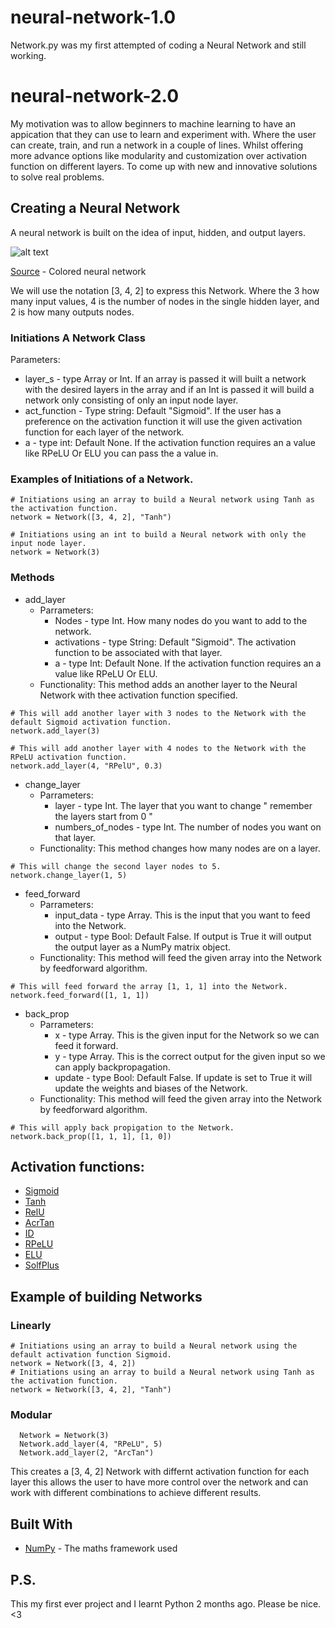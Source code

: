 # neural-network-1.0
Network.py was my first attempted of coding a Neural Network and still working. 

# neural-network-2.0
My motivation was to allow beginners to machine learning to have an appication that they can use to learn and experiment with. Where the user can create, train, and run a network in a couple of lines. Whilst offering more advance options like modularity and customization over activation function on different layers. To come up with new and innovative solutions to solve real problems.

## Creating a Neural Network
A neural network is built on the idea of input, hidden, and output layers.

![alt text](https://upload.wikimedia.org/wikipedia/commons/thumb/4/46/Colored_neural_network.svg/296px-Colored_neural_network.svg.png)

[Source](https://commons.wikimedia.org/wiki/File:Colored_neural_network.svg) - Colored neural network

We will use the notation [3, 4, 2] to express this Network. Where the 3 how many input values, 4 is the number of nodes in the single hidden layer, and 2 is how many outputs nodes.

### Initiations A Network Class
Parameters:
* layer_s - type Array or Int. If an array is passed it will built a network with the desired layers in the array and if an Int is passed it will build a network only consisting of only an input node layer.
* act_function - Type string: Default "Sigmoid". If the user has a preference on the activation function it will use the given activation function for each layer of the network. 
* a - type int: Default None. If the activation function requires an a value like RPeLU Or ELU you can pass the a value in.

 ### Examples of Initiations of a Network.

```
# Initiations using an array to build a Neural network using Tanh as the activation function.
network = Network([3, 4, 2], "Tanh")
```

```
# Initiations using an int to build a Neural network with only the input node layer.
network = Network(3)
```

### Methods
* add_layer
  * Parrameters:
    * Nodes - type Int. How many nodes do you want to add to the network.
    * activations - type String: Default "Sigmoid". The activation function to be associated with that layer.
    * a - type Int: Default None. If the activation function requires an a value like RPeLU Or ELU.
  * Functionality:
    This method adds an another layer to the Neural Network with thee activation function specified.
```
# This will add another layer with 3 nodes to the Network with the default Sigmoid activation function.
network.add_layer(3)
```

```
# This will add another layer with 4 nodes to the Network with the RPeLU activation function.
network.add_layer(4, "RPelU", 0.3)
```
* change_layer
  * Parrameters:
    * layer - type Int. The layer that you want to change " remember the layers start from 0 "
    * numbers_of_nodes - type Int. The number of nodes you want on that layer.
  * Functionality:
    This method changes how many nodes are on a layer.
```
# This will change the second layer nodes to 5.
network.change_layer(1, 5)
```
* feed_forward
  * Parrameters:
    * input_data - type Array. This is the input that you want to feed into the Network.
    * output - type Bool: Default False. If output is True it will output the output layer as a NumPy matrix object.
  * Functionality:
    This method will feed the given array into the Network by feedforward algorithm.
```
# This will feed forward the array [1, 1, 1] into the Network.
network.feed_forward([1, 1, 1])
```
* back_prop
  * Parrameters:
    * x - type Array. This is the given input for the Network so we can feed it forward.
    * y - type Array. This is the correct output for the given input so we can apply backpropagation.
    * update - type Bool: Default False. If update is set to True it will update the weights and biases of the Network.
  * Functionality:
    This method will feed the given array into the Network by feedforward algorithm.
```
# This will apply back propigation to the Network.
network.back_prop([1, 1, 1], [1, 0])
```

## Activation functions:
* [Sigmoid](https://en.wikipedia.org/wiki/Sigmoid_function)
* [Tanh](http://reference.wolfram.com/language/ref/Tanh.html)
* [RelU](https://en.wikipedia.org/wiki/Rectifier_(neural_networks))
* [AcrTan](http://reference.wolfram.com/language/ref/ArcTan.html)
* [ID](https://en.wikipedia.org/wiki/Identity_function)
* [RPeLU](https://github.com/Kulbear/deep-learning-nano-foundation/wiki/ReLU-and-Softmax-Activation-Functions)
* [ELU](https://sefiks.com/2018/01/02/elu-as-a-neural-networks-activation-function/)
* [SolfPlus](https://sefiks.com/2017/08/11/softplus-as-a-neural-networks-activation-function/)

## Example of building Networks
### Linearly 
```
# Initiations using an array to build a Neural network using the default activation function Sigmoid.
network = Network([3, 4, 2])
# Initiations using an array to build a Neural network using Tanh as the activation function.
network = Network([3, 4, 2], "Tanh")
```

### Modular
```
  Network = Network(3)
  Network.add_layer(4, "RPeLU", 5)
  Network.add_layer(2, "ArcTan")
```
This creates a [3, 4, 2] Network with differnt activation function for each layer this allows the user to have more control over the network and can work with different combinations to achieve different results.

## Built With
* [NumPy](http://www.numpy.org/) - The maths framework used

## P.S.
This my first ever project and I learnt Python 2 months ago. Please be nice. <3
